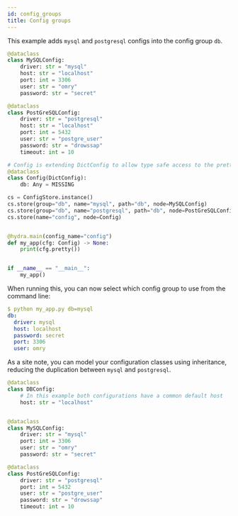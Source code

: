 ```yaml
---
id: config_groups
title: Config groups
---
```


This example adds `mysql` and `postgresql` configs into the config group `db`.

```python
@dataclass
class MySQLConfig:
    driver: str = "mysql"
    host: str = "localhost"
    port: int = 3306
    user: str = "omry"
    password: str = "secret"

@dataclass
class PostGreSQLConfig:
    driver: str = "postgresql"
    host: str = "localhost"
    port: int = 5432
    user: str = "postgre_user"
    password: str = "drowssap"
    timeout: int = 10

# Config is extending DictConfig to allow type safe access to the pretty() function below.
@dataclass
class Config(DictConfig):
    db: Any = MISSING

cs = ConfigStore.instance()
cs.store(group="db", name="mysql", path="db", node=MySQLConfig)
cs.store(group="db", name="postgresql", path="db", node=PostGreSQLConfig)
cs.store(name="config", node=Config)


@hydra.main(config_name="config")
def my_app(cfg: Config) -> None:
    print(cfg.pretty())


if __name__ == "__main__":
    my_app()

```
When running this, you can now select which config group to use from the command line:
```yaml
$ python my_app.py db=mysql
db:
  driver: mysql
  host: localhost
  password: secret
  port: 3306
  user: omry
```

As a site note, you can model your configuration classes using inheritance, reducing the duplication between `mysql` and `postgresql`.
```python
@dataclass
class DBConfig:
    # In this example both configurations have a common default host
    host: str = "localhost"


@dataclass
class MySQLConfig:
    driver: str = "mysql"
    port: int = 3306
    user: str = "omry"
    password: str = "secret"

@dataclass
class PostGreSQLConfig:
    driver: str = "postgresql"
    port: int = 5432
    user: str = "postgre_user"
    password: str = "drowssap"
    timeout: int = 10
```